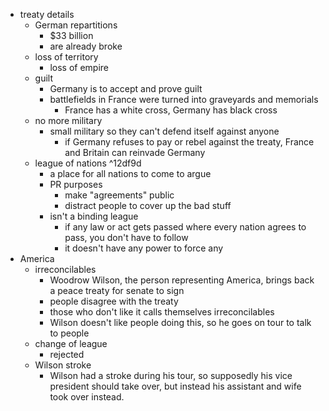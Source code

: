 - treaty details
	- German repartitions
		- $33 billion
		- are already broke
	- loss of territory
		- loss of empire
	- guilt 
		- Germany is to accept and prove guilt
		- battlefields in France were turned into graveyards and memorials
			- France has a white cross, Germany has black cross
	- no more military
		- small military so they can't defend itself against anyone
			- if Germany refuses to pay or rebel against the treaty, France and Britain can reinvade Germany
	- league of nations ^12df9d
		- a place for all nations to come to argue
		- PR purposes
			- make "agreements" public
			- distract people to cover up the bad stuff
		- isn't a binding league
			- if any law or act gets passed where every nation agrees to pass, you don't have to follow
			- it doesn't have any power to force any 
- America
	- irreconcilables
		- Woodrow Wilson, the person representing America, brings back a peace treaty for senate to sign
		- people disagree with the treaty
		- those who don't like it calls themselves irreconcilables
		- Wilson doesn't like people doing this, so he goes on tour to talk to people 
	- change of league
		- rejected
	- Wilson stroke
		- Wilson had a stroke during his tour, so supposedly his vice president should take over, but instead his assistant and wife took over instead.